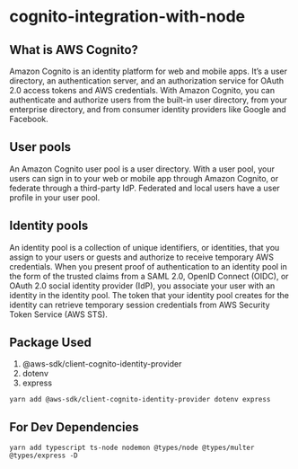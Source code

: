 # cognito-integration-with-node


## What is AWS Cognito?
Amazon Cognito is an identity platform for web and mobile apps. It’s a user directory, an authentication server, and an authorization service for OAuth 2.0 access tokens and AWS credentials. With Amazon Cognito, you can authenticate and authorize users from the built-in user directory, from your enterprise directory, and from consumer identity providers like Google and Facebook.

## User pools
An Amazon Cognito user pool is a user directory. With a user pool, your users can sign in to your web or mobile app through Amazon Cognito, or federate through a third-party IdP. Federated and local users have a user profile in your user pool.

## Identity pools
An identity pool is a collection of unique identifiers, or identities, that you assign to your users or guests and authorize to receive temporary AWS credentials. When you present proof of authentication to an identity pool in the form of the trusted claims from a SAML 2.0, OpenID Connect (OIDC), or OAuth 2.0 social identity provider (IdP), you associate your user with an identity in the identity pool. The token that your identity pool creates for the identity can retrieve temporary session credentials from AWS Security Token Service (AWS STS).

## Package Used
1. @aws-sdk/client-cognito-identity-provider
2. dotenv
3. express

``` yarn add @aws-sdk/client-cognito-identity-provider dotenv express ```

## For Dev Dependencies

``` yarn add typescript ts-node nodemon @types/node @types/multer @types/express -D ```



